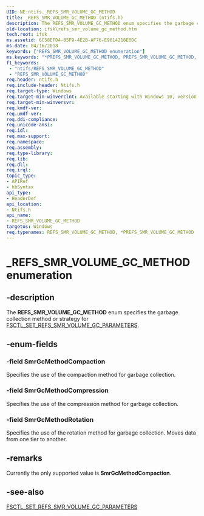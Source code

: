 ```yaml
---
UID: NE:ntifs._REFS_SMR_VOLUME_GC_METHOD
title: _REFS_SMR_VOLUME_GC_METHOD (ntifs.h)
description: The REFS_SMR_VOLUME_GC_METHOD enum specifies the garbage collection method or strategy for FSCTL_SET_REFS_SMR_VOLUME_GC_PARAMETERS.
old-location: ifsk\refs_smr_volume_gc_method.htm
tech.root: ifsk
ms.assetid: 6C58EFD4-B5F9-4E2B-AF76-E9614218E0DC
ms.date: 04/16/2018
keywords: ["REFS_SMR_VOLUME_GC_METHOD enumeration"]
ms.keywords: "*PREFS_SMR_VOLUME_GC_METHOD, PREFS_SMR_VOLUME_GC_METHOD, PREFS_SMR_VOLUME_GC_METHOD enumeration pointer [Installable File System Drivers], REFS_SMR_VOLUME_GC_METHOD, REFS_SMR_VOLUME_GC_METHOD enumeration [Installable File System Drivers], SmrGcMethodCompaction, SmrGcMethodCompression, SmrGcMethodRotation, _REFS_SMR_VOLUME_GC_METHOD, ifsk.refs_smr_volume_gc_method, ntifs/PREFS_SMR_VOLUME_GC_METHOD, ntifs/REFS_SMR_VOLUME_GC_METHOD, ntifs/SmrGcMethodCompaction, ntifs/SmrGcMethodCompression, ntifs/SmrGcMethodRotation"
f1_keywords:
 - "ntifs/REFS_SMR_VOLUME_GC_METHOD"
 - "REFS_SMR_VOLUME_GC_METHOD"
req.header: ntifs.h
req.include-header: Ntifs.h
req.target-type: Windows
req.target-min-winverclnt: Available starting with Windows 10, version 1709.
req.target-min-winversvr: 
req.kmdf-ver: 
req.umdf-ver: 
req.ddi-compliance: 
req.unicode-ansi: 
req.idl: 
req.max-support: 
req.namespace: 
req.assembly: 
req.type-library: 
req.lib: 
req.dll: 
req.irql: 
topic_type:
- APIRef
- kbSyntax
api_type:
- HeaderDef
api_location:
- Ntifs.h
api_name:
- REFS_SMR_VOLUME_GC_METHOD
targetos: Windows
req.typenames: REFS_SMR_VOLUME_GC_METHOD, *PREFS_SMR_VOLUME_GC_METHOD
---
```


# _REFS_SMR_VOLUME_GC_METHOD enumeration


## -description


The <b>REFS_SMR_VOLUME_GC_METHOD</b> enum specifies the garbage collection method or strategy for <a href="https://docs.microsoft.com/windows-hardware/drivers/ifs/fsctl-set-refs-smr-volume-gc-parameters">FSCTL_SET_REFS_SMR_VOLUME_GC_PARAMETERS</a>.


## -enum-fields




### -field SmrGcMethodCompaction

Specifies the use of the compaction method for garbage collection.  


### -field SmrGcMethodCompression

Specifies the use of the compression method for garbage collection.


### -field SmrGcMethodRotation

Specifies the use of the rotation method for garbage collection. Moves data from one tier to another.


## -remarks



Currently the only supported value  is <b>SmrGcMethodCompaction</b>.




## -see-also




<a href="https://docs.microsoft.com/windows-hardware/drivers/ifs/fsctl-set-refs-smr-volume-gc-parameters">FSCTL_SET_REFS_SMR_VOLUME_GC_PARAMETERS</a>
 

 

